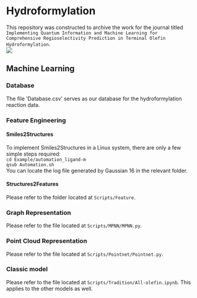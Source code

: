 # Hydroformylation
This repository was constructed to archive the work for the journal titled `Implementing Quantum Information and Machine Learning for Comprehensive Regioselectivity Prediction in Terminal Olefin Hydroformylation`.  
![][figure]
## Machine Learning
### Database 
The file 'Database.csv' serves as our database for the hydroformylation reaction data.
### Feature Engineering
#### Smiles2Structures
To implement Smiles2Structures in a Linux system, there are only a few simple steps required:  
`cd Example/automation_ligand-m`  
`qsub Automation.sh`  
You can locate the log file generated by Gaussian 16 in the relevant folder. 
#### Structures2Features
Please refer to the folder located at `Scripts/Feature`. 
### Graph Representation
Please refer to the file located at `Scripts/MPNN/MPNN.py`.
### Point Cloud Representation
Please refer to the file located at `Scripts/Pointnet/Pointnet.py`.
### Classic model
Please refer to the file located at `Scripts/Tradition/All-olefin.ipynb`. This applies to the other models as well.

[figure]:Figure.png
